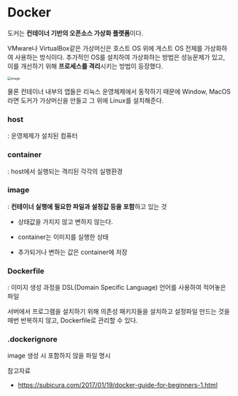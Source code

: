 # Docker

도커는 **컨테이너 기반의 오픈소스 가상화 플랫폼**이다.

VMware나 VirtualBox같은 가상머신은 호스트 OS 위에 게스트 OS 전체를 가상화하여 사용하는 방식이다. 추가적인 OS를 설치하여 가상화하는 방법은 성능문제가 있고, 이를 개선하기 위해 **프로세스를 격리**시키는 방법이 등장했다.

<img src="https://user-images.githubusercontent.com/70627979/161802248-f0894cea-b629-4dde-bf04-4fc3bdb4825c.png" alt="image" style="zoom:50%;" />

물론 컨테이너 내부의 앱들은 리눅스 운영체제에서 동작하기 때문에 Window, MacOS 라면 도커가 가상머신을 만들고 그 위에 Linux를 설치해준다.



### 

### host

: 운영체제가 설치된 컴퓨터



### container

: host에서 실행되는 격리된 각각의 실행환경



### image

: **컨테이너 실행에 필요한 파일과 설정값 등을 포함**하고 있는 것 

- 상태값을 가지지 않고 변하지 않는다.

- container는 이미지를 실행한 상태
- 추가되거나 변하는 값은 container에 저장



### Dockerfile

: 이미지 생성 과정을 DSL(Domain Specific Language) 언어를 사용하여 적어놓은 파일

서버에서 프로그램을 설치하기 위해 의존성 패키지들을 설치하고 설정파일 만드는 것을 매번 반복하지 않고, Dockerfile로 관리할 수 있다.



### .dockerignore

image 생성 시 포함하지 않을 파일 명시





참고자료

- https://subicura.com/2017/01/19/docker-guide-for-beginners-1.html